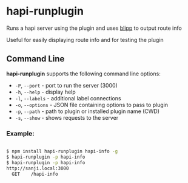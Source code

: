 # hapi-runplugin
Runs a hapi server using the plugin and uses
[blipp](https://github.com/danielb2/blipp) to output route info

Useful for easily displaying route info and for testing the plugin

## Command Line

**hapi-runplugin** supports the following command line options:
- `-P`, `--port` - port to run the server (3000)
- `-h`, `--help` - display help
- `-l`, `--labels` - additional label connections
- `-o`, `--options` - JSON file containing options to pass to plugin
- `-p`, `--path` - path to plugin or installed plugin name (CWD)
- `-s`, `--show` - shows requests to the server


### Example:

``` bash

$ npm install hapi-runplugin hapi-info -g
$ hapi-runplugin -p hapi-info
$ hapi-runplugin -p hapi-info
http://sanji.local:3000
  GET    /hapi-info

```

